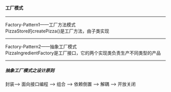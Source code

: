 #### 工厂模式

---
Factory-Pattern1——工厂方法模式   
PizzaStore的createPizza()是工厂方法，由子类实现

---
Factory-Pattern2——抽象工厂模式   
PizzaIngredientFactory是工厂接口，它的两个实现类负责生产不同类型的产品

---

##### 抽象工厂模式之设计原则  
封装--> 面向接口编程 --> 组合 --> 依赖倒置 --> 解耦 --> 开放关闭
